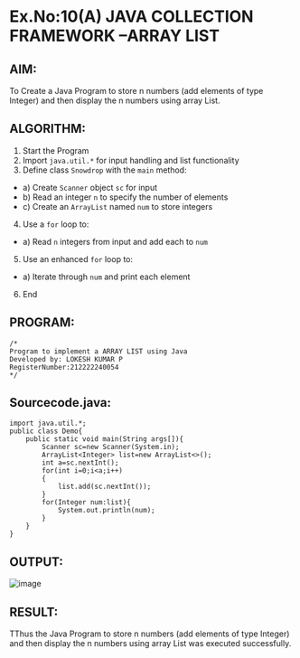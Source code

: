 # Ex.No:10(A)         JAVA COLLECTION FRAMEWORK –ARRAY LIST
## AIM:
 To Create a Java Program to store n numbers (add elements of type Integer) and then display the n numbers using array List.

## ALGORITHM:
1.	Start the Program
2.	Import `java.util.*` for input handling and list functionality
3.	Define class `Snowdrop` with the `main` method:
-	a) Create `Scanner` object `sc` for input
-	b) Read an integer `n` to specify the number of elements
-	c) Create an `ArrayList` named `num` to store integers
4.	Use a `for` loop to:
-	a) Read `n` integers from input and add each to `num`
5.	Use an enhanced `for` loop to:
-	a) Iterate through `num` and print each element
6.	End

## PROGRAM:
 ```
/*
Program to implement a ARRAY LIST using Java
Developed by: LOKESH KUMAR P
RegisterNumber:212222240054  
*/
```

## Sourcecode.java:

```
import java.util.*;
public class Demo{
    public static void main(String args[]){
        Scanner sc=new Scanner(System.in);
        ArrayList<Integer> list=new ArrayList<>();
        int a=sc.nextInt();
        for(int i=0;i<a;i++)
        {
            list.add(sc.nextInt());
        }
        for(Integer num:list){
            System.out.println(num);
        }
    }
}
```





## OUTPUT:

![image](https://github.com/user-attachments/assets/c0c1ff1c-b7cf-46ec-89aa-af0f47912c46)


## RESULT:
TThus the Java Program to store n numbers (add elements of type Integer) and then display the n numbers using array List was executed successfully.

